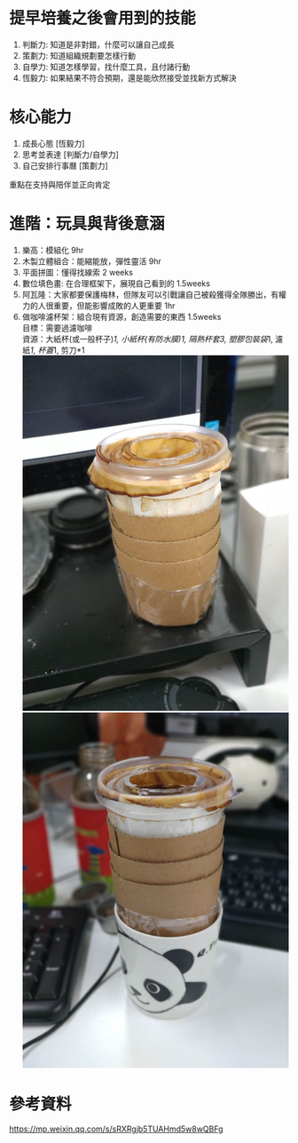 # 提早培養之後會用到的技能
1. 判斷力: 知道是非對錯，什麼可以讓自己成長  
2. 策劃力: 知道組織規劃要怎樣行動
3. 自學力: 知道怎樣學習，找什麼工具，且付諸行動
4. 恆毅力: 如果結果不符合預期，還是能欣然接受並找新方式解決

# 核心能力  
1. 成長心態 [恆毅力] 
2. 思考並表達 [判斷力/自學力]   
3. 自己安排行事曆 [策劃力]   

重點在支持與陪伴並正向肯定  

# 進階：玩具與背後意涵  
1. 樂高：模組化 9hr  
2. 木製立體組合：能縮能放，彈性靈活 9hr  
3. 平面拼圖：懂得找線索 2 weeks  
4. 數位填色畫: 在合理框架下，展現自己看到的 1.5weeks  
5. 阿瓦隆：大家都要保護梅林，但隊友可以引戰讓自己被殺獲得全隊勝出，有權力的人很重要，但能影響成敗的人更重要 1hr  
6. 做咖啡濾杯架：組合現有資源，創造需要的東西  1.5weeks   
目標：需要過濾咖啡    
資源：大紙杯(或一般杯子)*1, 小紙杯(有防水膜)*1, 隔熱杯套*3, 塑膠包裝袋*1, 濾紙*1, 杯蓋*1, 剪刀*1  
![p1](pics/coffee.jpg)  
![p2](pics/coffee2.jpg) 

# 參考資料  
https://mp.weixin.qq.com/s/sRXRgjb5TUAHmd5w8wQBFg  

